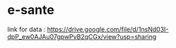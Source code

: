 # e-sante


link for data :  https://drive.google.com/file/d/1nsNd03I-dpP_ew0AJAu07gpwPvB2qCGx/view?usp=sharing
